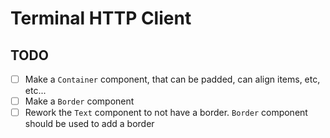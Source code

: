 # Terminal HTTP Client

## TODO

- [ ] Make a `Container` component, that can be padded, can align items, etc, etc...
- [ ] Make a `Border` component
- [ ] Rework the `Text` component to not have a border. `Border` component should be used to add a border
